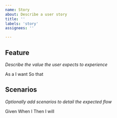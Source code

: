 ```yaml
---
name: Story
about: Describe a user story
title: ''
labels: 'story'
assignees: ''

---
```


## Feature
_Describe the value the user expects to experience_

  As a <user or stakeholder type>
  I want <some software feature>
  So that <some business value>

## Scenarios

_Optionally add scenarios to detail the expected flow_

  Given <a state of the application>
  When I <perform some action>
  Then I will <see a change>
